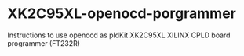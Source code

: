 # XK2C95XL-openocd-porgrammer
Instructions to use openocd as pldKit XK2C95XL XILINX CPLD board programmer (FT232R)
